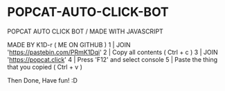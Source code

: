 # POPCAT-AUTO-CLICK-BOT
POPCAT AUTO CLICK BOT / MADE WITH JAVASCRIPT

MADE BY K1D-r ( ME ON GITHUB )
<t1>
1 | JOIN 'https://pastebin.com/PRmK1Dqi'
<t1>
<t2>
2 | Copy all contents ( Ctrl + c )
<t2>
<t3>
3 | JOIN 'https://popcat.click'
<t3>
4 | Press 'F12' and select console
5 | Paste the thing that you copied ( Ctrl + v )

Then Done, Have fun! :D
